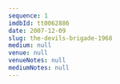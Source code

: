 ```yaml
---
sequence: 1
imdbId: tt0062886
date: 2007-12-09
slug: the-devils-brigade-1968
medium: null
venue: null
venueNotes: null
mediumNotes: null
---
```


